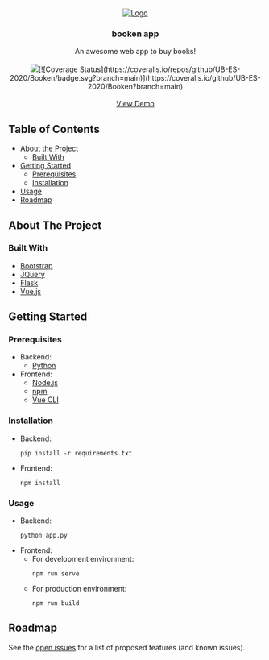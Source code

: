 
<!-- PROJECT LOGO -->
<br />
<p align="center">
  <a href="https://github.com/othneildrew/Best-README-Template">
    <img src="https://i.ibb.co/vP6HB4x/Captura.png" alt="Logo">
  </a>

  <h3 align="center">booken app</h3>
  <p align="center">
    An awesome web app to buy books!
    <br /> 
    <br />
    <img src="https://travis-ci.com/UB-ES-2020/Booken.svg?branch=main">[![Coverage Status](https://coveralls.io/repos/github/UB-ES-2020/Booken/badge.svg?branch=main)](https://coveralls.io/github/UB-ES-2020/Booken?branch=main)
    <br />
    <br/>
    <a href="http://booken-app.herokuapp.com/">View Demo</a>
  </p>
</p>



<!-- TABLE OF CONTENTS -->
## Table of Contents

* [About the Project](#about-the-project)
  * [Built With](#built-with)
* [Getting Started](#getting-started)
  * [Prerequisites](#prerequisites)
  * [Installation](#installation)
* [Usage](#usage)
* [Roadmap](#roadmap)


## About The Project
### Built With
* [Bootstrap](https://getbootstrap.com)
* [JQuery](https://jquery.com)
* [Flask](https://flask.palletsprojects.com/en/1.1.x/)
* [Vue.js](https://vuejs.org/)

## Getting Started

### Prerequisites

* Backend:
  * [Python](https://www.python.org/downloads/)
* Frontend:
  * [Node.js](https://nodejs.org/)
  * [npm](https://www.npmjs.com/get-npm)
  * [Vue CLI](https://cli.vuejs.org/guide/installation.html)

### Installation

* Backend:
  ```pip
  pip install -r requirements.txt
  ```
* Frontend:
  ```npm
  npm install
  ```

### Usage

* Backend:
  ```pip
  python app.py
  ```
* Frontend:
  * For development environment:
    ```npm
    npm run serve
    ```
  * For production environment:
    ```npm
    npm run build
    ```

## Roadmap

See the [open issues](https://github.com/UB-ES-2020/Booken/issues) for a list of proposed features (and known issues).
